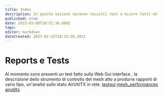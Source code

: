 ```yaml
---
title: Index
description: In questa sezione saranno raccolti test e misure fatti nel mesh
published: true
date: 2023-03-08T18:52:36.890Z
tags: 
editor: markdown
dateCreated: 2023-02-15T18:25:10.281Z
---
```


# Reports e Tests
Al momento sono presenti un test fatto sulla Web Gui interface , la descrizione dello strumento di controllo del mesh atto a produrre rapporti di vario tipo, un'analisi sullo stato AirUtilTX in rete.
[testgui](/reports&tests/testgui)
[mesh_performances](/reports&tests/mesh_performances)
[airutiltx](/reports&tests/airutiltx)